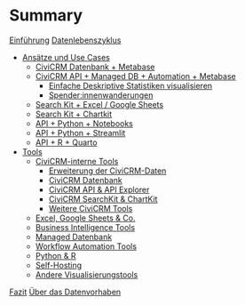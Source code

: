 # Summary


[Einführung](./0-einfuehrung.md)
[Datenlebenszyklus](./1-datenlebenszyklus.md)
- [Ansätze und Use Cases](./use_cases/0-index.md)
    - [CiviCRM Datenbank + Metabase](./use_cases/1-civicrmdb_metabase.md)
    - [CiviCRM API + Managed DB + Automation + Metabase](./use_cases/2-api_db_wf_mtbs/0-index.md)
        - [Einfache Deskriptive Statistiken visualisieren](./use_cases/2-api_db_wf_mtbs/1-einfach_deskriptiv.md)
        - [Spender:innenwanderungen](./use_cases/2-api_db_wf_mtbs/2-spenderinnen_wanderungen.md)
    - [Search Kit + Excel / Google Sheets](./use_cases/3-searchkit-tabellenkalkulation.md)
    - [Search Kit + Chartkit](./use_cases/4-searchkit-chartkit.md)
    - [API + Python + Notebooks]()
    - [API + Python + Streamlit]()
    - [API + R + Quarto]()
- [Tools](./tools/0-index.md)
    - [CiviCRM-interne Tools](./tools/1-civicrm_intern/0-index.md)
        - [Erweiterung der CiviCRM-Daten](./tools/1-civicrm_intern/1-erweiterung-daten.md)
        - [CiviCRM Datenbank](./tools/1-civicrm_intern/2-civicrm-datenbank.md)
        - [CiviCRM API & API Explorer](./tools/1-civicrm_intern/3-civicrm-api.md)
        - [CiviCRM SearchKit & ChartKit](./tools/1-civicrm_intern/4-civicrm-searchkit-chartkit.md)
        - [Weitere CiviCRM Tools](./tools/1-civicrm_intern/5-civicrm-weitere-tools.md)
    - [Excel, Google Sheets & Co.](./tools/2-tabellenkalkulation.md)
    - [Business Intelligence Tools](./tools/3-bi-tools.md)
    - [Managed Datenbank](./tools/4-managed-datenbank.md)
    - [Workflow Automation Tools](./tools/5-workflow-tools.md)
    - [Python & R](./tools/6-python-und-r.md)
    - [Self-Hosting](./tools/7-self-hosting.md)
    - [Andere Visualisierungstools]()

[Fazit](./2-fazit.md)
[Über das Datenvorhaben](./3-ueber.md)
